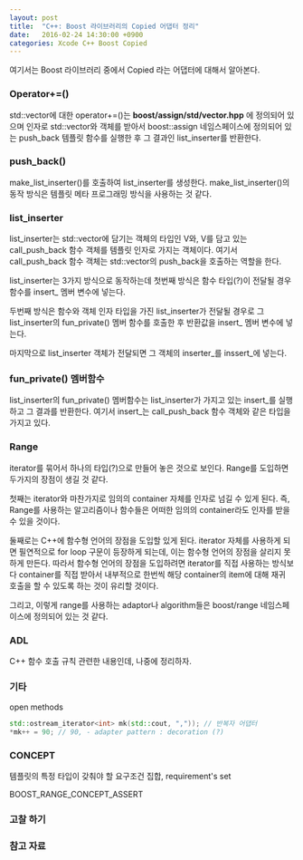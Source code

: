 ```yaml
---
layout: post
title:  "C++: Boost 라이브러리의 Copied 어댑터 정리"
date:   2016-02-24 14:30:00 +0900
categories: Xcode C++ Boost Copied
---
```


여기서는 Boost 라이브러리 중에서 Copied 라는 어댑터에 대해서 알아본다.


### Operator+=()

std::vector에 대한 operator+=()는 **boost/assign/std/vector.hpp** 에 정의되어 있으며 인자로 std::vector와 객체를 받아서 boost::assign 네임스페이스에 정의되어 있는 push_back 템플릿 함수를 실행한 후 그 결과인 list_inserter를 반환한다.


### push_back()

make_list_inserter()를 호출하여 list_inserter를 생성한다. make_list_inserter()의 동작 방식은 템플릿 메타 프로그래밍 방식을 사용하는 것 같다.


### list_inserter

list_inserter는 std::vector에 담기는 객체의 타입인 V와, V를 담고 있는 call_push_back 함수 객체를 템플릿 인자로 가지는 객체이다. 여기서 call_push_back 함수 객체는 std::vector의 push_back을 호출하는 역할을 한다.

list_inserter는 3가지 방식으로 동작하는데 첫번째 방식은 함수 타입(?)이 전달될 경우 함수를 insert_ 멤버 변수에 넣는다.

두번째 방식은 함수와 객체 인자 타입을 가진 list_inserter가 전달될 경우로 그 list_inserter의 fun_private() 멤버 함수를 호출한 후 반환값을 insert_ 멤버 변수에 넣는다.

마지막으로 list_inserter 객체가 전달되면 그 객체의 inserter_를 inssert_에 넣는다.


### fun_private() 멤버함수

list_inserter의 fun_private() 멤버함수는 list_inserter가 가지고 있는 insert_를 실행하고 그 결과를 반환한다. 여기서 insert_는 call_push_back 함수 객체와 같은 타입을 가지고 있다.


### Range

iterator를 묶어서 하나의 타입(?)으로 만들어 놓은 것으로 보인다. Range를 도입하면 두가지의 장점이 생길 것 같다.

첫째는 iterator와 마찬가지로 임의의 container 자체를 인자로 넘길 수 있게 된다. 즉, Range를 사용하는 알고리즘이나 함수들은 어떠한 임의의 container라도 인자를 받을 수 있을 것이다.

둘째로는 C++에 함수형 언어의 장점을 도입할 있게 된다. iterator 자체를 사용하게 되면 필연적으로 for loop 구문이 등장하게 되는데, 이는 함수형 언어의 장점을 살리지 못하게 만든다. 따라서 함수형 언어의 장점을 도입하려면 iterator를 직접 사용하는 방식보다 container를 직접 받아서 내부적으로 한번씩 해당 container의 item에 대해 재귀 호출을 할 수 있도록 하는 것이 유리할 것이다.

그리고, 이렇게 range를 사용하는 adaptor나 algorithm들은 boost/range 네임스페이스에 정의되어 있는 것 같다.


### ADL

C++ 함수 호출 규칙 관련한 내용인데, 나중에 정리하자.


### 기타

open methods

```cpp
std::ostream_iterator<int> mk(std::cout, ",")); // 반복자 어댑터  
*mk++ = 90; // 90, - adapter pattern : decoration (?)
```

### CONCEPT

템플릿의 특정 타입이 갖춰야 할 요구조건 집합, requirement's set

BOOST_RANGE_CONCEPT_ASSERT

### 고찰 하기

### 참고 자료
